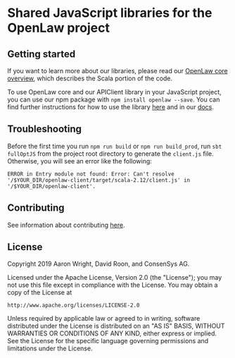 # Shared JavaScript libraries for the OpenLaw project

## Getting started

If you want to learn more about our libraries, please read our [OpenLaw core overview](https://docs.openlaw.io/openlaw-core/), which describes the Scala portion of the code.

To use OpenLaw core and our APIClient library in your JavaScript project, you can use our npm package with `npm install openlaw --save`. You can find further instructions for how to use the library [here](npm.README.md) and in our [docs](https://docs.openlaw.io).

## Troubleshooting 

Before the first time you run `npm run build` or `npm run build_prod`, run `sbt fullOptJS` from the project root directory to generate the `client.js` file. Otherwise, you will see an error like the following:

```
ERROR in Entry module not found: Error: Can't resolve '/$YOUR_DIR/openlaw-client/target/scala-2.12/client.js' in '/$YOUR_DIR/openlaw-client'.
```

## Contributing 

See information about contributing [here](CONTRIBUTING.md).

## License

Copyright 2019 Aaron Wright, David Roon, and ConsenSys AG.

Licensed under the Apache License, Version 2.0 (the "License");
you may not use this file except in compliance with the License.
You may obtain a copy of the License at

    http://www.apache.org/licenses/LICENSE-2.0

Unless required by applicable law or agreed to in writing, software
distributed under the License is distributed on an "AS IS" BASIS,
WITHOUT WARRANTIES OR CONDITIONS OF ANY KIND, either express or implied.
See the License for the specific language governing permissions and
limitations under the License.

